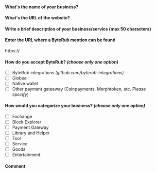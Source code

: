 #### What's the name of your business?

<!-- Write here -->

#### What's the URL of the website?

<!-- Write here. Referral links and/or trackers are not accepted -->

#### Write a brief description of your business/service (max 50 characters)

<!-- Write here. This text will be displayed on the Merchant page. Keep it short -->

#### Enter the URL where a ByteRub mention can be found

<!-- Be aware of the fact that to be listed, you must specify somewhere on your website that you accept ByteRub. -->

https://

#### How do you accept ByteRub? *(choose only one option)*

- [ ] ByteRub integrations *(github.com/byterub-integrations)*
- [ ] Globee
- [ ] Native wallet
- [ ] Other payment gateaway (Coinpayments, Morphtoken, etc. *Please specify*)

#### How would you categorize your business? *(choose only one option)*

- [ ] Exchange
- [ ] Block Explorer
- [ ] Payment Gateway
- [ ] Library and Helper
- [ ] Tool
- [ ] Service
- [ ] Goods
- [ ] Entertainment

#### Comment

<!-- Write here any additional comment -->
